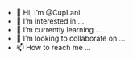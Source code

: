 - 👋 Hi, I’m @CupLani
- 👀 I’m interested in ...
- 🌱 I’m currently learning ...
- 💞️ I’m looking to collaborate on ...
- 📫 How to reach me ...

<!---
CupLani/CupLani is a ✨ special ✨ repository because its `README.md` (this file) appears on your GitHub profile.
You can click the Preview link to take a look at your changes.
--->
